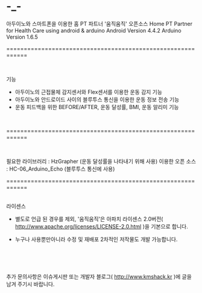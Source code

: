 # -_-
아두이노와 스마트폰을 이용한 홈 PT 파트너 '움직움직' 오픈소스
 Home PT Partner for Health Care using android & arduino
     Android Version 4.4.2
     Arduino Version 1.6.5

============================================================

<br/>

기능

- 아두이노의 근접물체 감지센서와 Flex센서를 이용한 운동 감지 기능
- 아두이노와 안드로이드 사이의 블루투스 통신을 이용한 운동 정보 전송 기능
- 운동 피드백을 위한 BEFORE/AFTER, 운동 달성률, BMI, 운동 알리미 기능

<br/>

============================================================

<br/>

필요한 라이브러리 : HzGrapher (운동 달성률을 나타내기 위해 사용)
이용한 오픈 소스  : HC-06_Arduino_Echo (블루투스 통신에 사용)


============================================================

<br/>
라이센스

- 별도로 언급 된 경우를 제외, '움직움직'은 아파치 라이센스 2.0버전( http://www.apache.org/licenses/LICENSE-2.0.html )을 기본으로 합니다.

- 누구나 사용뿐만아니라 수정 및 재배포 2차적인 저작물도 개발 가능합니다. 


<br/><br/><br/>

추가 문의사항은 이슈게시판 또는 개발자 블로그( http://www.kmshack.kr )에 글을 남겨 주기시 바랍니다.


<br/><br/>
